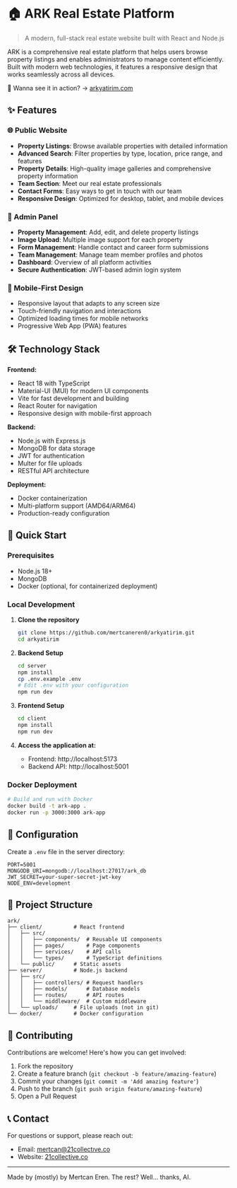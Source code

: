 # 🏠 ARK Real Estate Platform

> A modern, full-stack real estate website built with React and Node.js

ARK is a comprehensive real estate platform that helps users browse property listings and enables administrators to manage content efficiently. Built with modern web technologies, it features a responsive design that works seamlessly across all devices.

🚀 Wanna see it in action? → [arkyatirim.com](https://arkyatirim.com)

## ✨ Features

### 🌐 Public Website
- **Property Listings**: Browse available properties with detailed information
- **Advanced Search**: Filter properties by type, location, price range, and features
- **Property Details**: High-quality image galleries and comprehensive property information
- **Team Section**: Meet our real estate professionals
- **Contact Forms**: Easy ways to get in touch with our team
- **Responsive Design**: Optimized for desktop, tablet, and mobile devices

### 🔧 Admin Panel
- **Property Management**: Add, edit, and delete property listings
- **Image Upload**: Multiple image support for each property
- **Form Management**: Handle contact and career form submissions
- **Team Management**: Manage team member profiles and photos
- **Dashboard**: Overview of all platform activities
- **Secure Authentication**: JWT-based admin login system

### 📱 Mobile-First Design
- Responsive layout that adapts to any screen size
- Touch-friendly navigation and interactions
- Optimized loading times for mobile networks
- Progressive Web App (PWA) features

## 🛠️ Technology Stack

**Frontend:**
- React 18 with TypeScript
- Material-UI (MUI) for modern UI components
- Vite for fast development and building
- React Router for navigation
- Responsive design with mobile-first approach

**Backend:**
- Node.js with Express.js
- MongoDB for data storage
- JWT for authentication
- Multer for file uploads
- RESTful API architecture

**Deployment:**
- Docker containerization
- Multi-platform support (AMD64/ARM64)
- Production-ready configuration

## 🚀 Quick Start

### Prerequisites
- Node.js 18+ 
- MongoDB
- Docker (optional, for containerized deployment)

### Local Development

1. **Clone the repository**
   ```bash
   git clone https://github.com/mertcaneren0/arkyatirim.git
   cd arkyatirim
   ```

2. **Backend Setup**
   ```bash
   cd server
   npm install
   cp .env.example .env
   # Edit .env with your configuration
   npm run dev
   ```

3. **Frontend Setup**
   ```bash
   cd client
   npm install
   npm run dev
   ```

4. **Access the application at:**
   - Frontend: http://localhost:5173
   - Backend API: http://localhost:5001

### Docker Deployment

```bash
# Build and run with Docker
docker build -t ark-app .
docker run -p 3000:3000 ark-app
```

## 🔧 Configuration

Create a `.env` file in the server directory:

```env
PORT=5001
MONGODB_URI=mongodb://localhost:27017/ark_db
JWT_SECRET=your-super-secret-jwt-key
NODE_ENV=development
```

## 📁 Project Structure

```
ark/
├── client/          # React frontend
│   ├── src/
│   │   ├── components/  # Reusable UI components
│   │   ├── pages/       # Page components
│   │   ├── services/    # API calls
│   │   └── types/       # TypeScript definitions
│   └── public/      # Static assets
├── server/          # Node.js backend
│   ├── src/
│   │   ├── controllers/ # Request handlers
│   │   ├── models/      # Database models
│   │   ├── routes/      # API routes
│   │   └── middleware/  # Custom middleware
│   └── uploads/     # File uploads (not in git)
└── docker/          # Docker configuration
```

## 🤝 Contributing

Contributions are welcome! Here's how you can get involved:

1. Fork the repository
2. Create a feature branch (`git checkout -b feature/amazing-feature`)
3. Commit your changes (`git commit -m 'Add amazing feature'`)
4. Push to the branch (`git push origin feature/amazing-feature`)
5. Open a Pull Request


## 📞 Contact

For questions or support, please reach out:
- Email: mertcan@21collectıve.co
- Website: [21collective.co](https://21collective.co/)

---

Made by (mostly) by Mertcan Eren. The rest? Well… thanks, AI.
